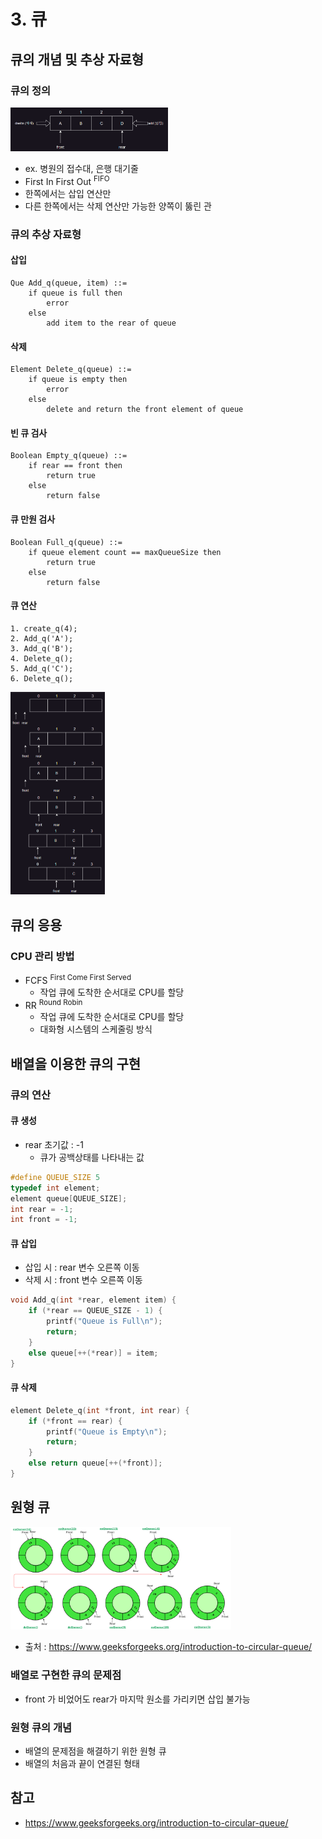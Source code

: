 # 3. 큐

## 큐의 개념 및 추상 자료형

### 큐의 정의

<img src="img.png"  width="50%"/>

- ex. 병원의 접수대, 은행 대기줄
- First In First Out <sup>FIFO</sup>
- 한쪽에서는 삽입 연산만
- 다른 한쪽에서는 삭제 연산만 가능한 양쪽이 뚫린 관

### 큐의 추상 자료형

#### 삽입

```
Que Add_q(queue, item) ::=   
    if queue is full then 
        error   
    else
        add item to the rear of queue
```

#### 삭제

```
Element Delete_q(queue) ::= 
    if queue is empty then 
        error 
    else 
        delete and return the front element of queue
```

#### 빈 큐 검사

```
Boolean Empty_q(queue) ::= 
    if rear == front then 
        return true 
    else 
        return false
```

#### 큐 만원 검사

```
Boolean Full_q(queue) ::= 
    if queue element count == maxQueueSize then 
        return true 
    else 
        return false
```

#### 큐 연산

```
1. create_q(4);
2. Add_q('A');
3. Add_q('B');
4. Delete_q();
5. Add_q('C');
6. Delete_q();
```

<img src="img_1.png"  width="30%"/>

## 큐의 응용

### CPU 관리 방법

- FCFS <sup>First Come First Served</sup>
    - 작업 큐에 도착한 순서대로 CPU를 할당
- RR <sup>Round Robin</sup>
    - 작업 큐에 도착한 순서대로 CPU를 할당
    - 대화형 시스템의 스케줄링 방식

## 배열을 이용한 큐의 구현

### 큐의 연산

#### 큐 생성

- rear 초기값 : -1
    - 큐가 공백상태를 나타내는 값

```c
#define QUEUE_SIZE 5
typedef int element;
element queue[QUEUE_SIZE];
int rear = -1;
int front = -1;
```

#### 큐 삽입

- 삽입 시 : rear 변수 오른쪽 이동
- 삭제 시 : front 변수 오른쪽 이동

```c
void Add_q(int *rear, element item) {
    if (*rear == QUEUE_SIZE - 1) {
        printf("Queue is Full\n");
        return;
    }
    else queue[++(*rear)] = item;
}
```

#### 큐 삭제

```c
element Delete_q(int *front, int rear) {
    if (*front == rear) {
        printf("Queue is Empty\n");
        return;
    }
    else return queue[++(*front)];
}
```

## 원형 큐

<img src="img_2.png"  width="70%"/>

* 출처 : https://www.geeksforgeeks.org/introduction-to-circular-queue/

### 배열로 구현한 큐의 문제점

- front 가 비었어도 rear가 마지막 원소를 가리키면 삽입 불가능

### 원형 큐의 개념

- 배열의 문제점을 해결하기 위한 원형 큐
- 배열의 처음과 끝이 연결된 형태

## 참고

- https://www.geeksforgeeks.org/introduction-to-circular-queue/
